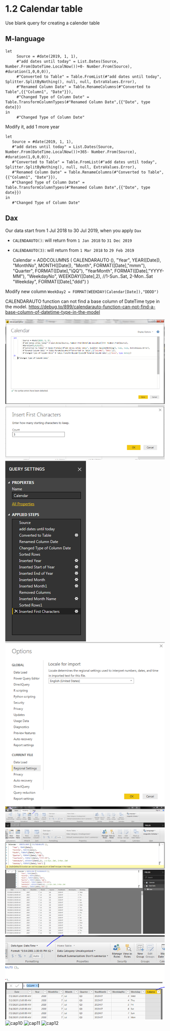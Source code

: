 # 1.2 Calendar table

Use blank query for creating a calender table

## M-language

    let
    	 Source = #date(2019, 1, 1),
    	 #"add dates until today" = List.Dates(Source, Number.From(DateTime.LocalNow())+0- Number.From(Source), #duration(1,0,0,0)),
    	 #"Converted to Table" = Table.FromList(#"add dates until today", Splitter.SplitByNothing(), null, null, ExtraValues.Error),
    	 #"Renamed Column Date" = Table.RenameColumns(#"Converted to Table",{{"Column1", "Date"}}),
    	 #"Changed Type of Column Date" = Table.TransformColumnTypes(#"Renamed Column Date",{{"Date", type date}})
    in
    	 #"Changed Type of Column Date"

Modify it, add 1 more year

    let
       Source = #date(2019, 1, 1),
       #"add dates until today" = List.Dates(Source, Number.From(DateTime.LocalNow())+365- Number.From(Source), #duration(1,0,0,0)),
       #"Converted to Table" = Table.FromList(#"add dates until today", Splitter.SplitByNothing(), null, null, ExtraValues.Error),
       #"Renamed Column Date" = Table.RenameColumns(#"Converted to Table",{{"Column1", "Date"}}),
       #"Changed Type of Column Date" = Table.TransformColumnTypes(#"Renamed Column Date",{{"Date", type date}})
    in
       #"Changed Type of Column Date"

## Dax

Our data start from 1 Jul 2018 to 30 Jul 2019, when you apply `Dax`

+ `CALENDAAUTO()`: will return from `1 Jan 2018` to `31 Dec 2019`
+ `CALENDAAUTO(3)`: will return from `1 Mar 2018` to `29 Feb 2019`

  Calendar = ADDCOLUMNS ( CALENDARAUTO (),
  "Year", YEAR([Date]),
  "MonthNo", MONTH([Date]),
  "Month", FORMAT([Date],"mmm"),
  "Quarter", FORMAT([Date],"\QQ"),
  "YearMonth", FORMAT([Date],"YYYY-MM"),
  "WeekdayNo", WEEKDAY([Date],2), //1-Sun..Sat, 2-Mon..Sat
  "Weekday", FORMAT([Date],"ddd") )

Modify new column `WeekDay2 = FORMAT(WEEKDAY(Calendar[Date]),"DDDD")`

CALENDARAUTO function can not find a base column of DateTime type in the model.
https://debug.to/899/calendarauto-function-can-not-find-a-base-column-of-datetime-type-in-the-model

![cap](./cap.PNG)
![cap2](./cap2.PNG)
![cap3](./cap3.PNG)
![cap4](./cap4.PNG)
![cap5](./cap5.PNG)
![cap6](./cap6.PNG)
![cap7](./cap7.PNG)
![cap8](./cap8.PNG)
![cap9](./cap9.PNG)
![cap10](./cap10.PNG)
![cap11](./cap11.PNG)
![cap12](./cap12.PNG)
